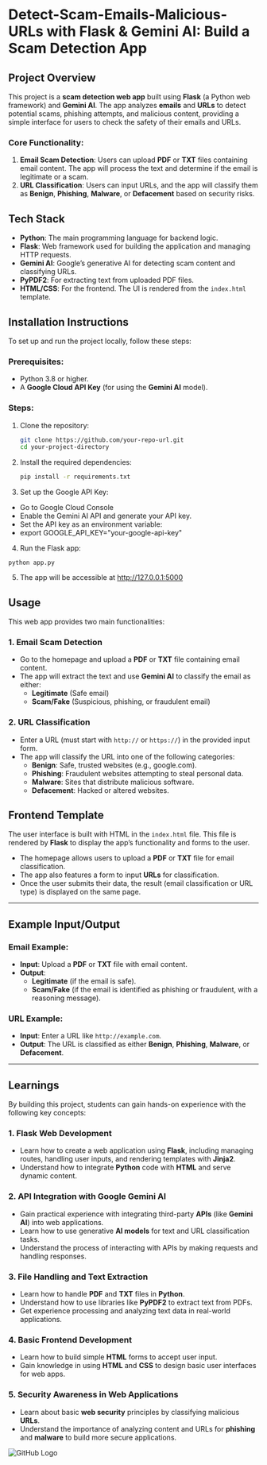 # **Detect-Scam-Emails-Malicious-URLs with Flask & Gemini AI: Build a Scam Detection App**

## **Project Overview**

This project is a **scam detection web app** built using **Flask** (a Python web framework) and **Gemini AI**. The app analyzes **emails** and **URLs** to detect potential scams, phishing attempts, and malicious content, providing a simple interface for users to check the safety of their emails and URLs.

### **Core Functionality:**
1. **Email Scam Detection**: Users can upload **PDF** or **TXT** files containing email content. The app will process the text and determine if the email is legitimate or a scam.
2. **URL Classification**: Users can input URLs, and the app will classify them as **Benign**, **Phishing**, **Malware**, or **Defacement** based on security risks.

## **Tech Stack**
- **Python**: The main programming language for backend logic.
- **Flask**: Web framework used for building the application and managing HTTP requests.
- **Gemini AI**: Google’s generative AI for detecting scam content and classifying URLs.
- **PyPDF2**: For extracting text from uploaded PDF files.
- **HTML/CSS**: For the frontend. The UI is rendered from the `index.html` template.

## **Installation Instructions**

To set up and run the project locally, follow these steps:

### Prerequisites:
- Python 3.8 or higher.
- A **Google Cloud API Key** (for using the **Gemini AI** model).

### Steps:
1. Clone the repository:
   ```bash
   git clone https://github.com/your-repo-url.git
   cd your-project-directory

2. Install the required dependencies:
   ```bash
   pip install -r requirements.txt
   
3. Set up the Google API Key:
- Go to Google Cloud Console
- Enable the Gemini AI API and generate your API key.
- Set the API key as an environment variable:
- export GOOGLE_API_KEY="your-google-api-key"

4. Run the Flask app:
  ```pyhton
  python app.py
```
5. The app will be accessible at http://127.0.0.1:5000

## **Usage**

This web app provides two main functionalities:

### 1. **Email Scam Detection**
- Go to the homepage and upload a **PDF** or **TXT** file containing email content.
- The app will extract the text and use **Gemini AI** to classify the email as either:
  - **Legitimate** (Safe email)
  - **Scam/Fake** (Suspicious, phishing, or fraudulent email)

### 2. **URL Classification**
- Enter a URL (must start with `http://` or `https://`) in the provided input form.
- The app will classify the URL into one of the following categories:
  - **Benign**: Safe, trusted websites (e.g., google.com).
  - **Phishing**: Fraudulent websites attempting to steal personal data.
  - **Malware**: Sites that distribute malicious software.
  - **Defacement**: Hacked or altered websites.

## **Frontend Template**

The user interface is built with HTML in the `index.html` file. This file is rendered by **Flask** to display the app’s functionality and forms to the user.

- The homepage allows users to upload a **PDF** or **TXT** file for email classification.
- The app also features a form to input **URLs** for classification.
- Once the user submits their data, the result (email classification or URL type) is displayed on the same page.

---

## **Example Input/Output**

### **Email Example:**

- **Input**: Upload a **PDF** or **TXT** file with email content.
- **Output**:
  - **Legitimate** (if the email is safe).
  - **Scam/Fake** (if the email is identified as phishing or fraudulent, with a reasoning message).

### **URL Example:**

- **Input**: Enter a URL like `http://example.com`.
- **Output**: The URL is classified as either **Benign**, **Phishing**, **Malware**, or **Defacement**.

---

## **Learnings**

By building this project, students can gain hands-on experience with the following key concepts:

### 1. **Flask Web Development**
   - Learn how to create a web application using **Flask**, including managing routes, handling user inputs, and rendering templates with **Jinja2**.
   - Understand how to integrate **Python** code with **HTML** and serve dynamic content.

### 2. **API Integration with Google Gemini AI**
   - Gain practical experience with integrating third-party **APIs** (like **Gemini AI**) into web applications.
   - Learn how to use generative **AI models** for text and URL classification tasks.
   - Understand the process of interacting with APIs by making requests and handling responses.

### 3. **File Handling and Text Extraction**
   - Learn how to handle **PDF** and **TXT** files in **Python**.
   - Understand how to use libraries like **PyPDF2** to extract text from PDFs.
   - Get experience processing and analyzing text data in real-world applications.

### 4. **Basic Frontend Development**
   - Learn how to build simple **HTML** forms to accept user input.
   - Gain knowledge in using **HTML** and **CSS** to design basic user interfaces for web apps.

### 5. **Security Awareness in Web Applications**
   - Learn about basic **web security** principles by classifying malicious **URLs**.
   - Understand the importance of analyzing content and URLs for **phishing** and **malware** to build more secure applications.

![GitHub Logo](https://github.com/images/logo.png)


